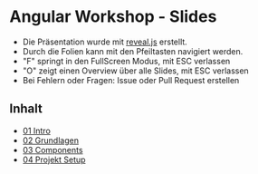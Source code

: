 # Angular Workshop - Slides

- Die Präsentation wurde mit [reveal.js](http://lab.hakim.se/reveal-js/) erstellt.
- Durch die Folien kann mit den Pfeiltasten navigiert werden.
- "F" springt in den FullScreen Modus, mit ESC verlassen
- "O" zeigt einen Overview über alle Slides, mit ESC verlassen
- Bei Fehlern oder Fragen: Issue oder Pull Request erstellen

## Inhalt
- [01 Intro](https://baloise.github.io/ws-angular_slides/slides/01_Intro.html)
- [02 Grundlagen](https://baloise.github.io/ws-angular_slides/slides/02_Grundlagen.html)
- [03 Components](https://baloise.github.io/ws-angular_slides/slides/03_Components.html)
- [04 Projekt Setup](https://baloise.github.io/ws-angular_slides/slides/04_ProjectSetup.html)
